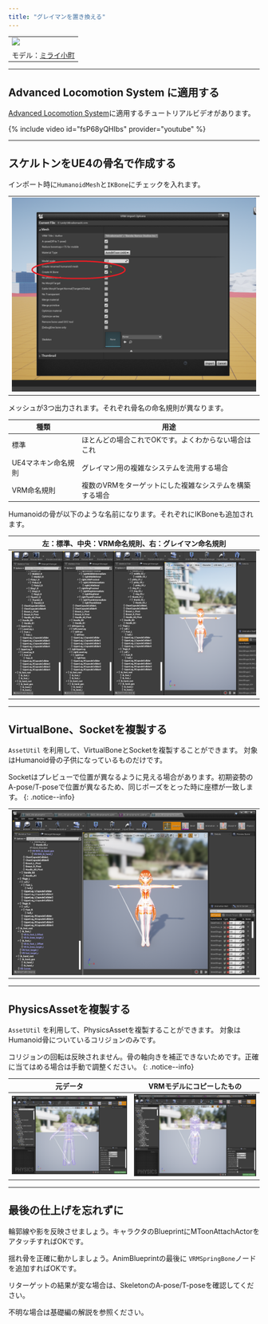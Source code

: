 ```yaml
---
title: "グレイマンを置き換える"
---
```


||
|-|
|[![](./assets/images/03a_top.png)](../assets/images/03a_top.png)|
|モデル：[ミライ小町](https://www.bandainamcostudios.com/works/miraikomachi/dlcguideline.html)|

----

## Advanced Locomotion System に適用する

[Advanced Locomotion System](https://www.unrealengine.com/marketplace/en-US/product/advanced-locomotion-system-v1)に適用するチュートリアルビデオがあります。

{% include video id="fsP68yQHIbs" provider="youtube" %}

----
## スケルトンをUE4の骨名で作成する

インポート時に`HumanoidMesh`と`IKBone`にチェックを入れます。

||
|-|
|[![](./assets/images/03a_import.png)](../assets/images/03a_import.png)|

メッシュが3つ出力されます。それぞれ骨名の命名規則が異なります。

|種類|用途|
|-|-|
|標準|ほとんどの場合これでOKです。よくわからない場合はこれ|
|UE4マネキン命名規則|グレイマン用の複雑なシステムを流用する場合|
|VRM命名規則|複数のVRMをターゲットにした複雑なシステムを構築する場合|

Humanoidの骨が以下のような名前になります。それぞれにIKBoneも追加されます。

|左：標準、中央：VRM命名規則、右：グレイマン命名規則|
|-|
|[![](./assets/images/03a_bone.png)](../assets/images/03a_bone.png)|

----
## VirtualBone、Socketを複製する

`AssetUtil` を利用して、VirtualBoneとSocketを複製することができます。
対象はHumanoid骨の子供になっているものだけです。

Socketはプレビューで位置が異なるように見える場合があります。初期姿勢のA-pose/T-poseで位置が異なるため、同じポーズをとった時に座標が一致します。
{: .notice--info}


||
|-|
|[![](./assets/images/03a_bone2.png)](../assets/images/03a_bone2.png)|

----
## PhysicsAssetを複製する

`AssetUtil` を利用して、PhysicsAssetを複製することができます。
対象はHumanoid骨についているコリジョンのみです。

コリジョンの回転は反映されません。骨の軸向きを補正できないためです。正確に当てはめる場合は手動で調整ください。
{: .notice--info}

|元データ|VRMモデルにコピーしたもの|
|-|-|
|[![](./assets/images/03a_bone3.png)](../assets/images/03a_bone3.png)|[![](./assets/images/03a_bone4.png)](../assets/images/03a_bone4.png)|


----
## 最後の仕上げを忘れずに

輪郭線や影を反映させましょう。キャラクタのBlueprintにMToonAttachActorをアタッチすればOKです。

揺れ骨を正確に動かしましょう。AnimBlueprintの最後に `VRMSpringBone`ノードを追加すればOKです。

リターゲットの結果が変な場合は、SkeletonのA-pose/T-poseを確認してください。

不明な場合は基礎編の解説を参照ください。